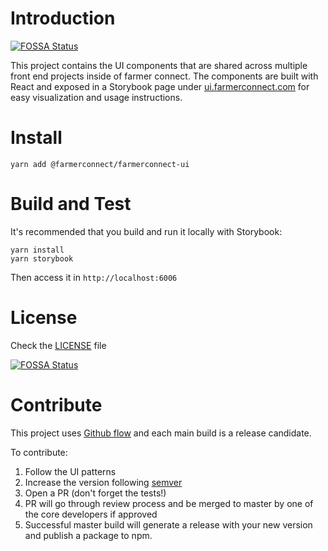 # Introduction
[![FOSSA Status](https://app.fossa.com/api/projects/git%2Bgithub.com%2Ffarmerconnect%2Ffarmerconnect-ui.svg?type=shield)](https://app.fossa.com/projects/git%2Bgithub.com%2Ffarmerconnect%2Ffarmerconnect-ui?ref=badge_shield)


This project contains the UI components that are shared across multiple front end projects inside of farmer connect. The components are built with React and exposed in a Storybook page under [ui.farmerconnect.com](https://ui.farmerconnect.com) for easy visualization and usage instructions.

# Install

```
yarn add @farmerconnect/farmerconnect-ui
```

# Build and Test

It's recommended that you build and run it locally with Storybook:

```
yarn install
yarn storybook
```

Then access it in `http://localhost:6006`

# License

Check the [LICENSE](https://github.com/farmerconnect/farmerconnect-ui/blob/main/LICENSE) file


[![FOSSA Status](https://app.fossa.com/api/projects/git%2Bgithub.com%2Ffarmerconnect%2Ffarmerconnect-ui.svg?type=large)](https://app.fossa.com/projects/git%2Bgithub.com%2Ffarmerconnect%2Ffarmerconnect-ui?ref=badge_large)

# Contribute

This project uses [Github flow](https://guides.github.com/introduction/flow/) and each main build is a release candidate.

To contribute:

1. Follow the UI patterns
2. Increase the version following [semver](https://semver.org/)
3. Open a PR (don't forget the tests!)
4. PR will go through review process and be merged to master by one of the core developers if approved
5. Successful master build will generate a release with your new version and publish a package to npm.